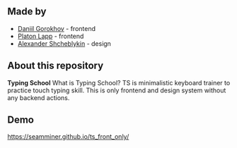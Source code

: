## Made by
- [Daniil Gorokhov](https://t.me/OneLeques) - frontend
- [Platon Lapp](https://t.me/SeamMiner) - frontend
- [Alexander Shcheblykin](https://t.me/greeneboy) - design

## About this repository

**Typing School**
What is Typing School? TS is minimalistic keyboard trainer to practice touch typing skill.
This is only frontend and design system without any backend actions.

## Demo

https://seamminer.github.io/ts_front_only/

